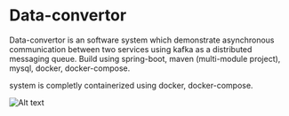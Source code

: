 # Data-convertor
Data-convertor is an software system which demonstrate asynchronous communication between two services using kafka as a distributed messaging queue. Build using spring-boot, maven (multi-module project), mysql, docker, docker-compose.

system is completly containerized using docker, docker-compose.

![Alt text](https://www.google.com/imgres?imgurl=https%3A%2F%2Fcdn.who.int%2Fmedia%2Fimages%2Fdefault-source%2Fmca%2Fmca-covid-19%2Fcoronavirus-2.tmb-479v.jpg%3Fsfvrsn%3D4dba955c_12%2520479w&tbnid=40ZbvW4RiAdf7M&vet=12ahUKEwiF-amu1ImBAxUBzaACHWeWCIQQMygBegQIARA1..i&imgrefurl=https%3A%2F%2Fwww.who.int%2Fhealth-topics%2Fcoronavirus&docid=Q6gylnOacs5xaM&w=479&h=318&q=covid&client=ubuntu&ved=2ahUKEwiF-amu1ImBAxUBzaACHWeWCIQQMygBegQIARA1)

